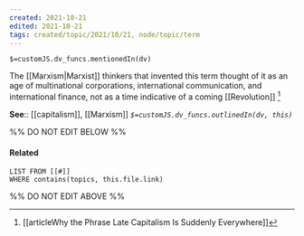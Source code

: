 ```yaml
---
created: 2021-10-21
edited: 2021-10-21
tags: created/topic/2021/10/21, node/topic/term
---
```

`$=customJS.dv_funcs.mentionedIn(dv)`

The [[Marxism|Marxist]] thinkers that invented this term thought of it as an age of multinational corporations, international communication, and international finance,  not as a time indicative of a coming [[Revolution]]  [^1]

**See**:: [[capitalism]], [[Marxism]]
*`$=customJS.dv_funcs.outlinedIn(dv, this)`*

%% DO NOT EDIT BELOW %%
#### Related 
```dataview
LIST FROM [[#]]
WHERE contains(topics, this.file.link)
```
%% DO NOT EDIT ABOVE %%
[^1]: [[articleWhy the Phrase Late Capitalism Is Suddenly Everywhere]] 


